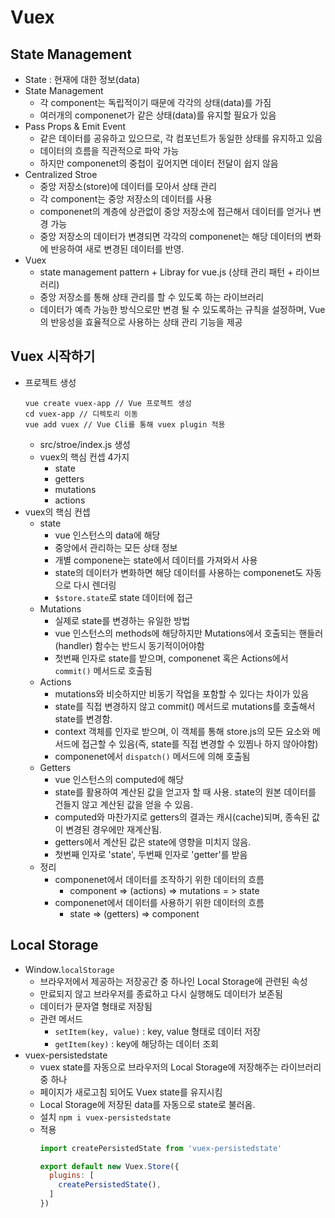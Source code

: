 # Vuex

## State Management
* State : 현재에 대한 정보(data)
* State Management
  * 각 component는 독립적이기 때문에 각각의 상태(data)를 가짐
  * 여러개의 componenet가 같은 상태(data)를 유지할 필요가 있음
* Pass Props & Emit Event
  * 같은 데이터를 공유하고 있으므로, 각 컴포넌트가 동일한 상태를 유지하고 있음
  * 데이터의 흐름을 직관적으로 파악 가능
  * 하지만 componenet의 중첩이 깊어지면 데이터 전달이 쉽지 않음
* Centralized Stroe
  * 중앙 저장소(store)에 데이터를 모아서 상태 관리
  * 각 component는 중앙 저장소의 데이터를 사용
  * componenet의 계층에 상관없이 중앙 저장소에 접근해서 데이터를 얻거나 변경 가능
  * 중앙 저장소의 데이터가 변경되면 각각의 componenet는 해당 데이터의 변화에 반응하여 새로 변경된 데이터를 반영.
* Vuex
  * state management pattern + Libray for vue.js (상태 관리 패턴 + 라이브러리)
  * 중앙 저장소를 통해 상태 관리를 할 수 있도록 하는 라이브러리
  * 데이터가 예측 가능한 방식으로만 변경 될 수 있도록하는 규칙을 설정하며, Vue의 반응성을 효율적으로 사용하는 상태 관리 기능을 제공 

## Vuex 시작하기
* 프로젝트 생성
  ```
  vue create vuex-app // Vue 프로젝트 생성
  cd vuex-app // 디렉토리 이동
  vue add vuex // Vue Cli를 통해 vuex plugin 적용
  ```
  * src/stroe/index.js 생성
  * vuex의 핵심 컨셉 4가지
    * state
    * getters
    * mutations
    * actions
* vuex의 핵심 컨셉
  * state
    * vue 인스턴스의 data에 해당
    * 중앙에서 관리하는 모든 상태 정보
    * 개별 componene는 state에서 데이터를 가져와서 사용
    * state의 데이터가 변화하면 해당 데이터를 사용하는 componenet도 자동으로 다시 렌더링
    * `$store.state`로 state 데이터에 접근
  * Mutations
    * 실제로 state를 변경하는 유일한 방법
    * vue 인스턴스의 methods에 해당하지만 Mutations에서 호출되는 핸들러(handler) 함수는 반드시 동기적이어야함
    * 첫번째 인자로 state를 받으며, componenet 혹은 Actions에서 `commit()` 메서드로 호출됨
  * Actions
    * mutations와 비슷하지만 비동기 작업을 포함할 수 있다는 차이가 있음
    * state를 직접 변경하지 않고 commit() 메서드로 mutations를 호출해서 state를 변경함.
    * context 객체를 인자로 받으며, 이 객체를 통해 store.js의 모든 요소와 메서드에 접근할 수 있음(즉, state를 직접 변경할 수 있찜나 하지 않아야함)
    * componenet에서 `dispatch()` 메서드에 의해 호출됨
  * Getters
    * vue 인스턴스의 computed에 해당
    * state를 활용하여 계산된 값을 얻고자 할 때 사용. state의 원본 데이터를 건들지 않고 계산된 값을 얻을 수 있음.
    * computed와 마찬가지로 getters의 결과는 캐시(cache)되며, 종속된 값이 변경된 경우에만 재계산됨.
    * getters에서 계산된 값은 state에 영향을 미치지 않음.
    * 첫번째 인자로 'state', 두번째 인자로 'getter'를 받음
  * 정리
    * componenet에서 데이터를 조작하기 위한 데이터의 흐름
      * component => (actions) => mutations = > state
    * componenet에서 데이터를 사용하기 위한 데이터의 흐름
      * state => (getters) => component

## Local Storage
* Window.`localStorage`
  * 브라우저에서 제공하는 저장공간 중 하나인 Local Storage에 관련된 속성
  * 만료되지 않고 브라우저를 종료하고 다시 실행해도 데이터가 보존됨
  * 데이터가 문자열 형태로 저장됨
  * 관련 메서드
    * `setItem(key, value)` : key, value 형태로 데이터 저장
    * `getItem(key)` : key에 해당하는 데이터 조회
* vuex-persistedstate
  * vuex state를 자동으로 브라우저의 Local Storage에 저장해주는 라이브러리 중 하나
  * 페이지가 새로고침 되어도 Vuex state를 유지시킴
  * Local Storage에 저장된 data를 자동으로 state로 불러옴.
  * 설치 
    `npm i vuex-persistedstate`
  * 적용
    ``` javascript
    import createPersistedState from 'vuex-persistedstate'

    export default new Vuex.Store({
      plugins: [
        createPersistedState(),
      ]
    })
    ```
